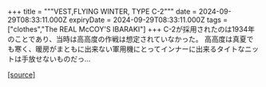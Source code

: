 +++
title = """VEST,FLYING WINTER, TYPE C-2"""
date = 2024-09-29T08:33:11.000Z
expiryDate = 2024-09-29T08:33:11.000Z
tags = ["clothes","The REAL McCOY'S IBARAKI"]
+++
C-2が採用されたのは1934年のことであり、当時は高高度の作戦は想定されていなかった。 高高度は真夏でも寒く、暖房がまともに出来ない軍用機にとってインナーに出来るタイトなニットは手放せないものだっ...

[[source]](https://the-realmccoys.ocnk.net/product/540)
